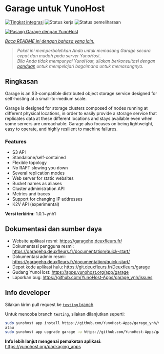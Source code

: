 <!--
N.B.: README ini dibuat secara otomatis oleh <https://github.com/YunoHost/apps/tree/master/tools/readme_generator>
Ini TIDAK boleh diedit dengan tangan.
-->

# Garage untuk YunoHost

[![Tingkat integrasi](https://apps.yunohost.org/badge/integration/garage)](https://ci-apps.yunohost.org/ci/apps/garage/)
![Status kerja](https://apps.yunohost.org/badge/state/garage)
![Status pemeliharaan](https://apps.yunohost.org/badge/maintained/garage)

[![Pasang Garage dengan YunoHost](https://install-app.yunohost.org/install-with-yunohost.svg)](https://install-app.yunohost.org/?app=garage)

*[Baca README ini dengan bahasa yang lain.](./ALL_README.md)*

> *Paket ini memperbolehkan Anda untuk memasang Garage secara cepat dan mudah pada server YunoHost.*  
> *Bila Anda tidak mempunyai YunoHost, silakan berkonsultasi dengan [panduan](https://yunohost.org/install) untuk mempelajari bagaimana untuk memasangnya.*

## Ringkasan

Garage is an S3-compatible distributed object storage service designed for self-hosting at a small-to-medium scale.

Garage is designed for storage clusters composed of nodes running at different physical locations, in order to easily provide a storage service that replicates data at these different locations and stays available even when some servers are unreachable. Garage also focuses on being lightweight, easy to operate, and highly resilient to machine failures.

### Features

- S3 API
- Standalone/self-contained
- Flexible topology
- No RAFT slowing you down
- Several replication modes
- Web server for static websites
- Bucket names as aliases
- Cluster administration API
- Metrics and traces
- Support for changing IP addresses
- K2V API (experimental)


**Versi terkirim:** 1.0.1~ynh1
## Dokumentasi dan sumber daya

- Website aplikasi resmi: <https://garagehq.deuxfleurs.fr/>
- Dokumentasi pengguna resmi: <https://garagehq.deuxfleurs.fr/documentation/quick-start/>
- Dokumentasi admin resmi: <https://garagehq.deuxfleurs.fr/documentation/quick-start/>
- Depot kode aplikasi hulu: <https://git.deuxfleurs.fr/Deuxfleurs/garage>
- Gudang YunoHost: <https://apps.yunohost.org/app/garage>
- Laporkan bug: <https://github.com/YunoHost-Apps/garage_ynh/issues>

## Info developer

Silakan kirim pull request ke [`testing` branch](https://github.com/YunoHost-Apps/garage_ynh/tree/testing).

Untuk mencoba branch `testing`, silakan dilanjutkan seperti:

```bash
sudo yunohost app install https://github.com/YunoHost-Apps/garage_ynh/tree/testing --debug
atau
sudo yunohost app upgrade garage -u https://github.com/YunoHost-Apps/garage_ynh/tree/testing --debug
```

**Info lebih lanjut mengenai pemaketan aplikasi:** <https://yunohost.org/packaging_apps>
